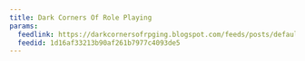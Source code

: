 ```yaml
---
title: Dark Corners Of Role Playing
params:
  feedlink: https://darkcornersofrpging.blogspot.com/feeds/posts/default
  feedid: 1d16af33213b90af261b7977c4093de5
---
```

